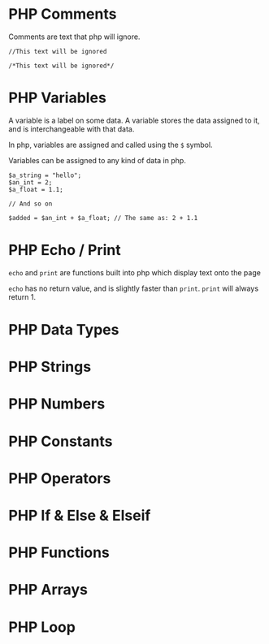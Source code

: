 # PHP Comments

Comments are text that php will ignore.

```
//This text will be ignored 

/*This text will be ignored*/
```

# PHP Variables

A variable is a label on some data. A variable stores the data assigned to it, and is interchangeable with that data.

In php, variables are assigned and called using the `$` symbol.

Variables can be assigned to any kind of data in php. 

```
$a_string = "hello";
$an_int = 2;
$a_float = 1.1;

// And so on

$added = $an_int + $a_float; // The same as: 2 + 1.1

```

# PHP Echo / Print

`echo` and `print` are functions built into php which display text onto the page 

`echo` has no return value, and is slightly faster than `print`. `print` will always return 1. 


# PHP Data Types
# PHP Strings
# PHP Numbers
# PHP Constants
# PHP Operators
# PHP If & Else & Elseif
# PHP Functions
# PHP Arrays
# PHP Loop
